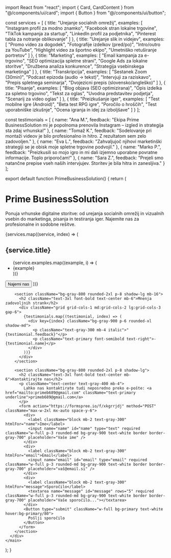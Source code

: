 import React from "react";
import { Card, CardContent } from "@/components/ui/card";
import { Button } from "@/components/ui/button";

const services = [
  {
    title: "Urejanje socialnih omrežij",
    examples: [
      "Instagram profil za modno znamko",
      "Facebook stran lokalne trgovine",
      "TikTok kampanja za startup",
      "LinkedIn profil za podjetnika",
      "Pinterest tabla za notranje oblikovanje"
    ]
  },
  {
    title: "Urejanje slik in videjev",
    examples: [
      "Promo video za dogodek",
      "Fotografije izdelkov (pred/po)",
      "Intro/outro za YouTube",
      "Highlight video za športno ekipo",
      "Umetniško retuširanje portretov"
    ]
  },
  {
    title: "Marketing",
    examples: [
      "Email kampanja za e-trgovino",
      "SEO optimizacija spletne strani",
      "Google Ads za lokalne storitve",
      "Družbena analiza konkurence",
      "Strategija vsebinskega marketinga"
    ]
  },
  {
    title: "Transkripcija",
    examples: [
      "Sestanek Zoom (30min)",
      "Podcast epizoda (audio -> tekst)",
      "Intervjuji za raziskavo",
      "Prepis spletnega seminarja",
      "Dvojezicni prepis (slovensko/angleško)"
    ]
  },
  {
    title: "Pisanje",
    examples: [
      "Blog objava (SEO optimizirana)",
      "Opis izdelka za spletno trgovino",
      "Tekst za oglas",
      "Uvodna predstavitev podjetja",
      "Scenarij za video oglas"
    ]
  },
  {
    title: "Preizkušanje iger",
    examples: [
      "Test mobilne igre (Android)",
      "Beta test RPG igre",
      "Poročilo o hroščih",
      "Test uporabniške izkušnje",
      "Ocena igranja in idej za izboljšave"
    ]
  }
];

const testimonials = [
  {
    name: "Ana M.",
    feedback: "Ekipa Prime BusinessSolution mi je popolnoma prenovila Instagram – izgled in strategija sta zdaj vrhunska!"
  },
  {
    name: "Tomaž K.",
    feedback: "Sodelovanje pri montaži videov je bilo profesionalno in hitro. Z rezultatom sem zelo zadovoljen."
  },
  {
    name: "Eva L.",
    feedback: "Zahvaljujoč njihovi marketinški strategiji se je obisk moje spletne trgovine podvojil."
  },
  {
    name: "Marko P.",
    feedback: "Preizkusili so mojo igro in mi dali izjemno uporabne povratne informacije. Toplo priporočam!"
  },
  {
    name: "Sara Z.",
    feedback: "Prejeli smo natančne prepise vseh naših intervjujev. Storitev je bila hitra in zanesljiva."
  }
];

export default function PrimeBusinessSolution() {
  return (
    <main className="min-h-screen bg-gradient-to-br from-gray-900 via-gray-800 to-gray-900 text-white px-6 py-12">
      <div className="max-w-6xl mx-auto">
        <h1 className="text-4xl font-bold mb-6 text-center">Prime BusinessSolution</h1>
        <p className="text-center mb-12 text-gray-300 text-lg max-w-3xl mx-auto">
          Ponuja vrhunske digitalne storitve: od urejanja socialnih omrežij in vizualnih vsebin do marketinga, pisanja in testiranja iger. Najemite nas za profesionalne in sodobne rešitve.
        </p>
        <div className="grid grid-cols-1 md:grid-cols-2 lg:grid-cols-3 gap-8 mb-16">
          {services.map((service, index) => (
            <Card key={index} className="bg-gray-800 border-gray-700">
              <CardContent className="p-6">
                <h2 className="text-2xl font-semibold mb-4 text-primary">
                  {service.title}
                </h2>
                <ul className="list-disc list-inside space-y-2 text-gray-300">
                  {service.examples.map((example, i) => (
                    <li key={i}>{example}</li>
                  ))}
                </ul>
                <Button className="mt-6 w-full bg-primary text-white hover:bg-primary/80">
                  Najemi nas
                </Button>
              </CardContent>
            </Card>
          ))}
        </div>

        <section className="bg-gray-800 rounded-2xl p-8 shadow-lg mb-16">
          <h2 className="text-3xl font-bold text-center mb-6">Mnenja zadovoljnih strank</h2>
          <div className="grid grid-cols-1 md:grid-cols-2 lg:grid-cols-3 gap-6">
            {testimonials.map((testimonial, index) => (
              <div key={index} className="bg-gray-900 p-6 rounded-xl shadow-md">
                <p className="text-gray-300 mb-4 italic">"{testimonial.feedback}"</p>
                <p className="text-primary font-semibold text-right">- {testimonial.name}</p>
              </div>
            ))}
          </div>
        </section>

        <section className="bg-gray-800 rounded-2xl p-8 shadow-lg">
          <h2 className="text-3xl font-bold text-center mb-6">Kontaktirajte nas</h2>
          <p className="text-center text-gray-400 mb-4">
            Lahko nas kontaktirate tudi neposredno preko e-pošte: <a href="mailto:primeb689@gmail.com" className="text-primary underline">primeb689@gmail.com</a>
          </p>
          <form action="https://formspree.io/f/xkgrrjdj" method="POST" className="max-w-2xl mx-auto space-y-6">
            <div>
              <label className="block mb-2 text-gray-300" htmlFor="name">Ime</label>
              <input name="name" id="name" type="text" required className="w-full p-3 rounded-md bg-gray-900 text-white border border-gray-700" placeholder="Vaše ime" />
            </div>
            <div>
              <label className="block mb-2 text-gray-300" htmlFor="email">Email</label>
              <input name="email" id="email" type="email" required className="w-full p-3 rounded-md bg-gray-900 text-white border border-gray-700" placeholder="vaš@email.si" />
            </div>
            <div>
              <label className="block mb-2 text-gray-300" htmlFor="message">Sporočilo</label>
              <textarea name="message" id="message" rows="5" required className="w-full p-3 rounded-md bg-gray-900 text-white border border-gray-700" placeholder="Vaše sporočilo..."></textarea>
            </div>
            <Button type="submit" className="w-full bg-primary text-white hover:bg-primary/80">
              Pošlji sporočilo
            </Button>
          </form>
        </section>
      </div>
    </main>
  );
}
